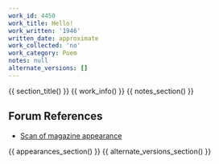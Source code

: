 ```yaml
---
work_id: 4450
work_title: Hello!
work_written: '1946'
written_date: approximate
work_collected: 'no'
work_category: Poem
notes: null
alternate_versions: []
---
```


{{ section_title() }}
{{ work_info() }}
{{ notes_section() }}
## Forum References
- [Scan of magazine appearance](https://bukowskiforum.com/showthread.php?t=68)

{{ appearances_section() }}
{{ alternate_versions_section() }}